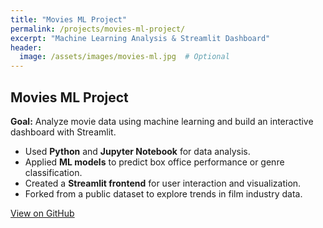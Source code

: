 ```yaml
---
title: "Movies ML Project"
permalink: /projects/movies-ml-project/
excerpt: "Machine Learning Analysis & Streamlit Dashboard"
header:
  image: /assets/images/movies-ml.jpg  # Optional
---
```


<h2>Movies ML Project</h2>
<p><strong>Goal:</strong> Analyze movie data using machine learning and build an interactive dashboard with Streamlit.</p>

<ul>
  <li>Used <strong>Python</strong> and <strong>Jupyter Notebook</strong> for data analysis.</li>
  <li>Applied <strong>ML models</strong> to predict box office performance or genre classification.</li>
  <li>Created a <strong>Streamlit frontend</strong> for user interaction and visualization.</li>
  <li>Forked from a public dataset to explore trends in film industry data.</li>
</ul>

<div class="text-center">
  <a href="https://github.com/Tnzr/movies_ml_project" class="btn btn--github"><i class="fab fa-github"></i> View on GitHub</a>
</div>